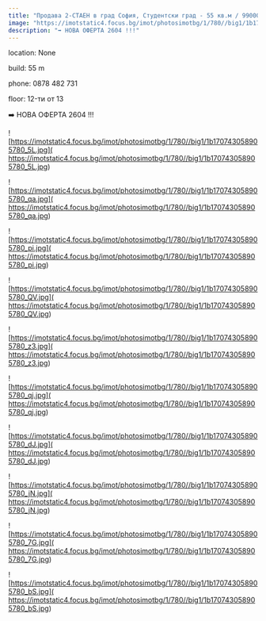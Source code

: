 ```yaml
---
title: "Продава 2-СТАЕН в град София, Студентски град - 55 кв.м / 99000 EUR :: imot.bg Обява"
image: "https://imotstatic4.focus.bg/imot/photosimotbg/1/780//big1/1b170743058905780_hd.jpg"
description: "➡️ НОВА ОФЕРТА 2604 !!!"
---
```


location: None

build: 55 m

phone: 0878 482 731

floor: 12-ти от 13

➡️ НОВА ОФЕРТА 2604 !!!


![https://imotstatic4.focus.bg/imot/photosimotbg/1/780//big1/1b170743058905780_5L.jpg]( https://imotstatic4.focus.bg/imot/photosimotbg/1/780//big1/1b170743058905780_5L.jpg)


![https://imotstatic4.focus.bg/imot/photosimotbg/1/780//big1/1b170743058905780_qa.jpg]( https://imotstatic4.focus.bg/imot/photosimotbg/1/780//big1/1b170743058905780_qa.jpg)


![https://imotstatic4.focus.bg/imot/photosimotbg/1/780//big1/1b170743058905780_pi.jpg]( https://imotstatic4.focus.bg/imot/photosimotbg/1/780//big1/1b170743058905780_pi.jpg)


![https://imotstatic4.focus.bg/imot/photosimotbg/1/780//big1/1b170743058905780_QV.jpg]( https://imotstatic4.focus.bg/imot/photosimotbg/1/780//big1/1b170743058905780_QV.jpg)


![https://imotstatic4.focus.bg/imot/photosimotbg/1/780//big1/1b170743058905780_z3.jpg]( https://imotstatic4.focus.bg/imot/photosimotbg/1/780//big1/1b170743058905780_z3.jpg)


![https://imotstatic4.focus.bg/imot/photosimotbg/1/780//big1/1b170743058905780_qj.jpg]( https://imotstatic4.focus.bg/imot/photosimotbg/1/780//big1/1b170743058905780_qj.jpg)


![https://imotstatic4.focus.bg/imot/photosimotbg/1/780//big1/1b170743058905780_dJ.jpg]( https://imotstatic4.focus.bg/imot/photosimotbg/1/780//big1/1b170743058905780_dJ.jpg)


![https://imotstatic4.focus.bg/imot/photosimotbg/1/780//big1/1b170743058905780_jN.jpg]( https://imotstatic4.focus.bg/imot/photosimotbg/1/780//big1/1b170743058905780_jN.jpg)


![https://imotstatic4.focus.bg/imot/photosimotbg/1/780//big1/1b170743058905780_7G.jpg]( https://imotstatic4.focus.bg/imot/photosimotbg/1/780//big1/1b170743058905780_7G.jpg)


![https://imotstatic4.focus.bg/imot/photosimotbg/1/780//big1/1b170743058905780_bS.jpg]( https://imotstatic4.focus.bg/imot/photosimotbg/1/780//big1/1b170743058905780_bS.jpg)


